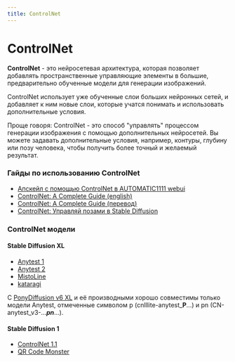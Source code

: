 ```yaml
---
title: ControlNet
---
```


# ControlNet

**ControlNet** - это нейросетевая архитектура, которая позволяет добавлять пространственные управляющие элементы в большие, предварительно обученные модели для генерации изображений.

ControlNet использует уже обученные слои больших нейронных сетей, и добавляет к ним новые слои, которые учатся понимать и использовать дополнительные условия.

Проще говоря: ControlNet - это способ "управлять" процессом генерации изображения с помощью дополнительных нейросетей. Вы можете задавать дополнительные условия, например, контуры, глубину или позу человека, чтобы получить более точный и желаемый результат.

### Гайды по использованию ControlNet
* [Апскейл с помощью ControlNet в AUTOMATIC1111 webui](https://rentry.co/UpscaleByControl)
* [ControlNet: A Complete Guide (english)](https://stable-diffusion-art.com/controlnet/)
* [ControlNet: A Complete Guide (перевод)](./controlnet-complete-guide.md)
* [ControlNet: Управляй позами в Stable Diffusion](https://www.itshneg.com/controlnet-upravlyaj-pozami-v-stable-diffusion)

### ControlNet модели

#### Stable Diffusion XL
* [Anytest 1](https://huggingface.co/2vXpSwA7/iroiro-lora/tree/main/test_controlnet)
* [Anytest 2](https://huggingface.co/2vXpSwA7/iroiro-lora/tree/main/test_controlnet2)
* [MistoLine](https://civitai.com/models/441432/mistoline)
* [kataragi](https://huggingface.co/kataragi)

С [PonyDiffusion v6 XL](../models/pony-diffusion-v6-xl.md) и её производными хорошо совместимы только модели Anytest, отмеченные символом p (cnlllite-anytest_**P**...) и pn (CN-anytest_v3-..._**pn**_...).

#### Stable Diffusion 1
* [ControlNet 1.1](https://civitai.com/models/38784)
* [QR Code Monster](https://huggingface.co/monster-labs/control_v1p_sd15_qrcode_monster)
